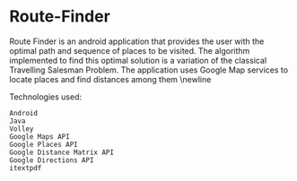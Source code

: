 # Route-Finder


Route Finder is an android application that provides the user with the optimal path and sequence of places to be visited.
The algorithm implemented to find this optimal solution is a variation of the classical Travelling Salesman Problem.
The application uses Google Map services to locate places and find distances among them \newline

Technologies used: 

    Android
    Java
    Volley
    Google Maps API
    Google Places API
    Google Distance Matrix API
    Google Directions API
    itextpdf
